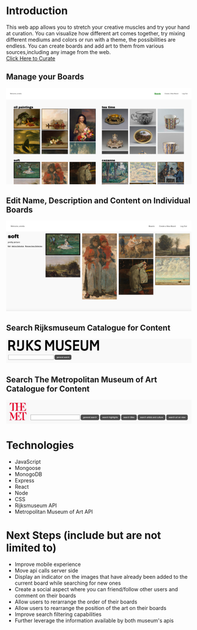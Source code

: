 # Introduction 

This web app allows you to stretch your creative muscles and try your hand at curation. You can visualize how different art comes together, try mixing different mediums and colors or run with a theme, the possibilities are endless. You can create boards and add art to them from various sources,including any image from the web.  
[Click Here to Curate](https://art-collector.herokuapp.com/)

## Manage your Boards 
![home page](/public/screenshots/all-boards.png)
## Edit Name, Description and Content on Individual Boards
![show board](/public/screenshots/single-board.png)
## Search Rijksmuseum Catalogue for Content
![rijks search](/public/screenshots/rijks-search.png)
## Search The Metropolitan Museum of Art Catalogue for Content
![met search](/public/screenshots/met-search.png)

# Technologies 
* JavaScript
* Mongoose
* MonogoDB
* Express
* React
* Node
* CSS
* Rijksmuseum API
* Metropolitan Museum of Art API

# Next Steps (include but are not limited to)
* Improve mobile experience 
* Move api calls server side
* Display an indicator on the images that have already been added to the current board while searching for new ones
* Create a social aspect where you can friend/follow other users and comment on their boards
* Allow users to rerarrange the order of their boards
* Allow users to rearrange the position of the art on their boards
* Improve search filtering capabilities
* Further leverage the information available by both museum's apis